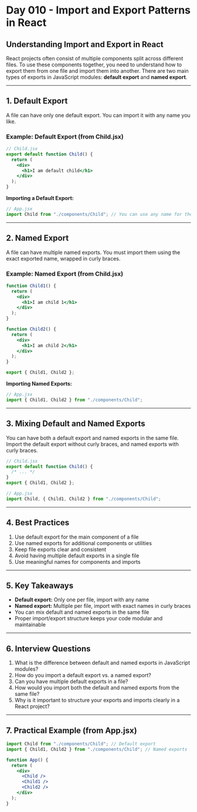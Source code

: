 # Day 010 - Import and Export Patterns in React

## Understanding Import and Export in React

React projects often consist of multiple components split across different files. To use these components together, you need to understand how to export them from one file and import them into another. There are two main types of exports in JavaScript modules: **default export** and **named export**.

---

## 1. Default Export

A file can have only one default export. You can import it with any name you like.

### Example: Default Export (from Child.jsx)

```jsx
// Child.jsx
export default function Child() {
  return (
    <div>
      <h1>I am default child</h1>
    </div>
  );
}
```

**Importing a Default Export:**

```jsx
// App.jsx
import Child from "./components/Child"; // You can use any name for the import
```

---

## 2. Named Export

A file can have multiple named exports. You must import them using the exact exported name, wrapped in curly braces.

### Example: Named Export (from Child.jsx)

```jsx
function Child1() {
  return (
    <div>
      <h1>I am child 1</h1>
    </div>
  );
}

function Child2() {
  return (
    <div>
      <h1>I am child 2</h1>
    </div>
  );
}

export { Child1, Child2 };
```

**Importing Named Exports:**

```jsx
// App.jsx
import { Child1, Child2 } from "./components/Child";
```

---

## 3. Mixing Default and Named Exports

You can have both a default export and named exports in the same file. Import the default export without curly braces, and named exports with curly braces.

```jsx
// Child.jsx
export default function Child() {
  /* ... */
}
export { Child1, Child2 };
```

```jsx
// App.jsx
import Child, { Child1, Child2 } from "./components/Child";
```

---

## 4. Best Practices

1. Use default export for the main component of a file
2. Use named exports for additional components or utilities
3. Keep file exports clear and consistent
4. Avoid having multiple default exports in a single file
5. Use meaningful names for components and imports

---

## 5. Key Takeaways

- **Default export:** Only one per file, import with any name
- **Named export:** Multiple per file, import with exact names in curly braces
- You can mix default and named exports in the same file
- Proper import/export structure keeps your code modular and maintainable

---

## 6. Interview Questions

1. What is the difference between default and named exports in JavaScript modules?
2. How do you import a default export vs. a named export?
3. Can you have multiple default exports in a file?
4. How would you import both the default and named exports from the same file?
5. Why is it important to structure your exports and imports clearly in a React project?

---

## 7. Practical Example (from App.jsx)

```jsx
import Child from "./components/Child"; // Default export
import { Child1, Child2 } from "./components/Child"; // Named exports

function App() {
  return (
    <div>
      <Child />
      <Child1 />
      <Child2 />
    </div>
  );
}
```
